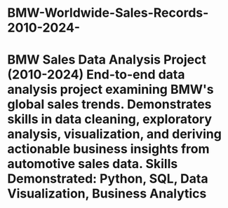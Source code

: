 # BMW-Worldwide-Sales-Records-2010-2024-
# BMW Sales Data Analysis Project (2010-2024)  End-to-end data analysis project examining BMW's global sales trends. Demonstrates skills in data cleaning, exploratory analysis, visualization, and deriving actionable business insights from automotive sales data.  **Skills Demonstrated:** Python, SQL, Data Visualization, Business Analytics
